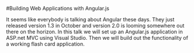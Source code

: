 #Building Web Applications with Angular.js

It seems like everybody is talking about Angular these days.  They just released version 1.3 in October and version 2.0 is looming somewhere out there on the horizon.  In this talk we will set up an Angular.js application in ASP.net MVC using Visual Studio.  Then we will build out the functionality of a working flash card application.